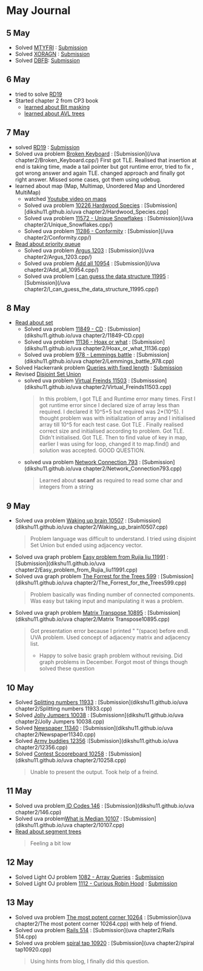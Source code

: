 # May Journal

## 5 May
* Solved     [MTYFRI](https://www.codechef.com/MAY18B/problems/MTYFRI) : [Submission](https://www.codechef.com/viewsolution/18430349)
* Solved     [XORAGN](https://www.codechef.com/MAY18B/problems/XORAGN) : [Submission](https://www.codechef.com/viewsolution/18436018)
* Solved      [DBFB](https://www.codechef.com/MAY18B/problems/DBFB):   [Submission](https://www.codechef.com/submit/complete/18436831)


## 6 May
*  tried to solve  [RD19](https://www.codechef.com/MAY18B/problems/RD19)
* Started chapter 2 from CP3 book
  - [learned about Bit masking](https://www.youtube.com/watch?v=NLKQEOgBAnw)
  - [learned about AVL trees](https://www.youtube.com/watch?v=rbg7Qf8GkQ4)
  
  
## 7 May
* solved [RD19](https://www.codechef.com/MAY18B/problems/RD19) : [Submission](https://www.codechef.com/viewsolution/18458191)
* Solved uva problem [Broken Keyboard](https://uva.onlinejudge.org/index.php?option=com_onlinejudge&Itemid=8&category=24&page=show_problem&problem=3139) : [Submission](/uva chapter2/Broken_Keyboard.cpp/)  First got TLE. Realised that insertion at end is taking time, made a tail pointer but got runtime error, tried to fix , got wrong answer and again TLE. changed approach and finally got right answer. Missed some cases, got them using udebug.
* learned about map (Map, Multimap, Unordered Map and Unordered MultiMap)
  - watched [Youtube video on maps](https://www.youtube.com/watch?v=TVgNpUWuhWs)
  - Solved uva problem  [10226 Hardwood Species](https://uva.onlinejudge.org/index.php?option=com_onlinejudge&Itemid=8&category=24&page=show_problem&problem=1167)  : [Submission][dikshu11.github.io/uva chapter2/Hardwood_Species.cpp]
  - Solved uva problem [11572 - Unique Snowflakes](https://uva.onlinejudge.org/index.php?option=com_onlinejudge&Itemid=8&page=show_problem&category=24&problem=2619&mosmsg=Submission+received+with+ID+21274658) :     [Submission](/uva chapter2/Unique_Snowflakes.cpp/)
  - Solved uva problem  [11286 - Conformity](https://uva.onlinejudge.org/index.php?option=com_onlinejudge&Itemid=8&page=show_problem&category=24&problem=2261&mosmsg=Submission+received+with+ID+21274272) :  [Submission](/uva chapter2/Conformity.cpp/)
* [Read about priority queue](https://www.geeksforgeeks.org/implement-min-heap-using-stl/)
  - Solved uva problem [Argus 1203](https://uva.onlinejudge.org/index.php?option=com_onlinejudge&Itemid=8&page=show_problem&category=24&problem=3644&mosmsg=Submission+received+with+ID+21275372) :          [Submission](/uva chapter2/Argus_1203.cpp/)
  - Solved uva problem [Add all 10954](https://uva.onlinejudge.org/external/109/10954.pdf) : [Submission](/uva chapter2/Add_all_10954.cpp/)
  - Solved uva problem [I can guess the data structure 11995](https://uva.onlinejudge.org/index.php?option=com_onlinejudge&Itemid=8&page=show_problem&category=24&problem=3146&mosmsg=Submission+received+with+ID+21276833) : [Submission](/uva chapter2/I_can_guess_the_data_structure_11995.cpp/)
  
## 8 May

* [Read about set](https://www.geeksforgeeks.org/set-in-cpp-stl/)
  - Solved uva problem [11849 - CD](https://uva.onlinejudge.org/index.php?option=com_onlinejudge&Itemid=8&page=show_problem&category=24&problem=2949&mosmsg=Submission+received+with+ID+21277088) : [Submission](dikshu11.github.io/uva chapter2/11849-CD.cpp)
  - Solved uva problem [11136 - Hoax or what](https://uva.onlinejudge.org/index.php?option=com_onlinejudge&Itemid=8&page=show_problem&category=24&problem=2077&mosmsg=Submission+received+with+ID+21278766) : [Submission](dikshu11.github.io/uva chapter2/Hoax_or_what_11136.cpp)
  - Solved uva problem [978 - Lemmings battle](https://uva.onlinejudge.org/index.php?option=com_onlinejudge&Itemid=8&category=24&page=show_problem&problem=919) : [Submission](dikshu11.github.io/uva chapter2/Lemmings_battle_978.cpp)
* Solved Hackerrank problem  [Queries with fixed length](https://www.hackerrank.com/challenges/queries-with-fixed-length/problem) : [Submission](https://www.hackerrank.com/challenges/queries-with-fixed-length/submissions/code/72349532)
* Revised [Disjoint Set Union](https://www.hackerearth.com/practice/data-structures/disjoint-data-strutures/basics-of-disjoint-data-structures/tutorial/)
  - solved uva problem [Virtual Freinds 11503](https://uva.onlinejudge.org/index.php?option=com_onlinejudge&Itemid=8&category=24&page=show_problem&problem=2498) : [Submisssion](dikshu11.github.io/uva chapter2/Virtual_Freinds11503.cpp) 
     > In this problem, I got TLE and Runtime error many times. First I got runtime error since I declared size of array less than required. I declared it 10^5+5 but required was 2*(10^5). I thought problem was with initialization of array and I initialised array till 10^5 for each test case. Got TLE . Finally realised correct size and initialised according to problem. Got TLE. Didn't initialised. Got TLE. Then to find value of key in map, earlier I was using for loop, changed it to map.find() and solution was accepted. GOOD QUESTION.
  - solved uva problem [Network Connection 793](https://uva.onlinejudge.org/index.php?option=com_onlinejudge&Itemid=8&category=24&page=show_problem&problem=734) : [Submission](dikshu11.github.io/uva chapter2/Network_Connection793.cpp)
     > Learned about **sscanf** as required to read some char and integers from a string
     
 ##  9 May
 
 * Solved uva problem [Waking up brain 10507](https://uva.onlinejudge.org/index.php?option=com_onlinejudge&Itemid=8&category=24&page=show_problem&problem=1448) : [Submission](dikshu11.github.io/uva chapter2/Waking_up_brain10507.cpp)
    > Problem language was difficult to understand. I tried using disjoint Set Union but ended using adjacency vector. 
 * Solved uva graph problem  [Easy problem from Rujia liu 11991](https://uva.onlinejudge.org/index.php?option=com_onlinejudge&Itemid=8&page=show_problem&category=24&problem=3142&mosmsg=Submission+received+with+ID+21287114) : [Submission](dikshu11.github.io/uva chapter2/Easy_problem_from_Rujia_liu11991.cpp)
 * Solved uva graph problem [The Forrest for the Trees 599](https://uva.onlinejudge.org/index.php?option=com_onlinejudge&Itemid=8&category=24&page=show_problem&problem=540) : [Submission](dikshu11.github.io/uva chapter2/The_Forrest_for_the_Trees599.cpp)
    >Problem basically was finding number of connected components. Was easy but taking input and manipulating it was a problem. 
 * Solved uva graph problem [Matrix Transpose 10895](https://uva.onlinejudge.org/index.php?option=com_onlinejudge&Itemid=8&category=24&page=show_problem&problem=1836) : [Submission](dikshu11.github.io/uva chapter2/Matrix Transpose10895.cpp)
    > Got presentation error because I printed " "(space) before endl. UVA problem. Used concept of adjacency matrix and adjacency list. 
    > * Happy to solve basic graph problem without revising. Did graph problems in December. Forgot most of things though solved these question 
  
## 10 May

* Solved [Splitting numbers 11933](https://uva.onlinejudge.org/index.php?option=com_onlinejudge&Itemid=8&category=24&page=show_problem&problem=3084) : [Submission](dikshu11.github.io/uva chapter2/Splitting numbers 11933.cpp)
* Solved [Jolly Jumpers 10038](https://uva.onlinejudge.org/index.php?option=com_onlinejudge&Itemid=8&category=24&page=show_problem&problem=979) : [Submissionn](dikshu11.github.io/uva chapter2/Jolly Jumpers 10038.cpp)
* Solved  [Newspaper 11340](https://uva.onlinejudge.org/index.php?option=com_onlinejudge&Itemid=8&category=24&page=show_problem&problem=2315) : [Submission](dikshu11.github.io/uva chapter2/Newspaper11340.cpp)
* Solved [Army buddies 12356](https://uva.onlinejudge.org/index.php?option=com_onlinejudge&Itemid=8&category=24&page=show_problem&prob) :[Submission](dikshu11.github.io/uva chapter2/12356.cpp)
* Solved [Contest Scooreboard 10258](https://uva.onlinejudge.org/index.php?option=com_onlinejudge&Itemid=8&page=show_problem&category=24&problem=1199&mosmsg=Submission+received+with+ID+21295168) : [Submission](dikshu11.github.io/uva chapter2/10258.cpp)
   > Unable to present the output. Took help of a freind.
   
   
## 11 May
* Solved uva problem[ ID Codes 146](https://uva.onlinejudge.org/index.php?option=com_onlinejudge&Itemid=8&category=24&page=show_problem&problem=82) : [Submission](dikshu11.github.io/uva chapter2/146.cpp)
* Solved uva problem[What is Median 10107](https://uva.onlinejudge.org/external/101/10107.pdf)  : [Submission](dikshu11.github.io/uva chapter2/10107.cpp)
* [Read about segment trees](https://www.youtube.com/watch?v=ZBHKZF5w4YU)
   > Feeling a bit low
  
## 12 May

* Solved Light OJ problem [1082 - Array Queries](http://www.lightoj.com/volume_showproblem.php?problem=1082) : [Submission](http://www.lightoj.com/volume_showcode.php?sub_id=1227720)
* Solved Light OJ problem [1112 - Curious Robin Hood](http://www.lightoj.com/volume_showproblem.php?problem=1112)  : [Submission](http://www.lightoj.com/volume_usersubmissions.php)
  
## 13 May

* Solved uva problem [The most potent corner 10264](https://uva.onlinejudge.org/index.php?option=com_onlinejudge&Itemid=8&category=24&page=show_problem&problem=1205) : [Submission](uva chapter2/The most potent corner 10264.cpp) with help of friend.
* Solved uva problem [Rails 514](https://uva.onlinejudge.org/index.php?option=com_onlinejudge&Itemid=8&category=24&page=show_problem&problem=455) : [Submission](uva chapter2/Rails 514.cpp)
* Solved uva problem [spiral tap 10920](https://uva.onlinejudge.org/index.php?option=com_onlinejudge&Itemid=8&category=24&page=show_problem&problem=1861) : [Submission](uva chapter2/spiral tap10920.cpp)
   > Using hints from blog, I finally did this question.
          
       
          

  
